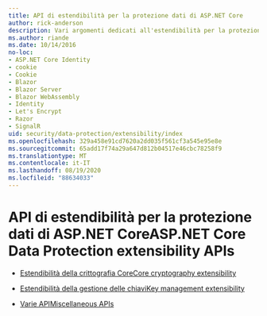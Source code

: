 ```yaml
---
title: API di estendibilità per la protezione dati di ASP.NET Core
author: rick-anderson
description: Vari argomenti dedicati all'estendibilità per la protezione dati di ASP.NET Core.
ms.author: riande
ms.date: 10/14/2016
no-loc:
- ASP.NET Core Identity
- cookie
- Cookie
- Blazor
- Blazor Server
- Blazor WebAssembly
- Identity
- Let's Encrypt
- Razor
- SignalR
uid: security/data-protection/extensibility/index
ms.openlocfilehash: 329a458e91cd7620a2dd035f561cf3a545e95e8e
ms.sourcegitcommit: 65add17f74a29a647d812b04517e46cbc78258f9
ms.translationtype: MT
ms.contentlocale: it-IT
ms.lasthandoff: 08/19/2020
ms.locfileid: "88634033"
---
```

# <a name="aspnet-core-data-protection-extensibility-apis"></a><span data-ttu-id="d7ea6-103">API di estendibilità per la protezione dati di ASP.NET Core</span><span class="sxs-lookup"><span data-stu-id="d7ea6-103">ASP.NET Core Data Protection extensibility APIs</span></span>

* [<span data-ttu-id="d7ea6-104">Estendibilità della crittografia Core</span><span class="sxs-lookup"><span data-stu-id="d7ea6-104">Core cryptography extensibility</span></span>](xref:security/data-protection/extensibility/core-crypto)

* [<span data-ttu-id="d7ea6-105">Estendibilità della gestione delle chiavi</span><span class="sxs-lookup"><span data-stu-id="d7ea6-105">Key management extensibility</span></span>](xref:security/data-protection/extensibility/key-management)

* [<span data-ttu-id="d7ea6-106">Varie API</span><span class="sxs-lookup"><span data-stu-id="d7ea6-106">Miscellaneous APIs</span></span>](xref:security/data-protection/extensibility/misc-apis)
